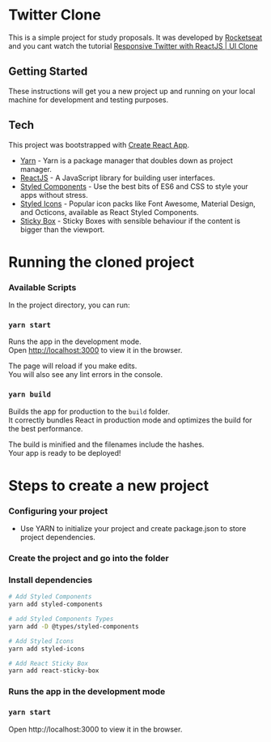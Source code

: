 
# Twitter Clone

This is a simple project for study proposals. It was developed by [Rocketseat](https://rocketseat.com.br) and you cant watch the tutorial [Responsive Twitter with ReactJS | UI Clone](https://www.youtube.com/watch?v=K-8z_4xvT3o&t=456s)


## Getting Started

These instructions will get you a new project up and running on your local machine for development and testing purposes.

## Tech

This project was bootstrapped with [Create React App](https://github.com/facebook/create-react-app).

* [Yarn] - Yarn is a package manager that doubles down as project manager.
* [ReactJS] - A JavaScript library for building user interfaces.
* [Styled Components] - Use the best bits of ES6 and CSS to style your apps without stress.
* [Styled Icons] - Popular icon packs like Font Awesome, Material Design, and Octicons, available as React Styled Components.
* [Sticky Box] - Sticky Boxes with sensible behaviour if the content is bigger than the viewport.

# Running the cloned project

### Available Scripts

In the project directory, you can run:

### `yarn start`

Runs the app in the development mode.<br />
Open [http://localhost:3000](http://localhost:3000) to view it in the browser.

The page will reload if you make edits.<br />
You will also see any lint errors in the console.

### `yarn build`

Builds the app for production to the `build` folder.<br />
It correctly bundles React in production mode and optimizes the build for the best performance.

The build is minified and the filenames include the hashes.<br />
Your app is ready to be deployed!

# Steps to create a new project

### Configuring your project
- Use YARN to initialize your project and create package.json to store project dependencies.

### Create the project and go into the folder

### Install dependencies

``` bash
# Add Styled Components
yarn add styled-components

# add Styled Components Types
yarn add -D @types/styled-components

# Add Styled Icons
yarn add styled-icons

# Add React Sticky Box
yarn add react-sticky-box

```


### Runs the app in the development mode

### `yarn start`

Open http://localhost:3000 to view it in the browser.

[Yarn]:https://yarnpkg.com
[ReactJS]:https://reactjs.org
[Styled Components]:https://styled-components.com
[Styled Icons]:https://styled-icons.js.org
[Sticky Box]:https://react-sticky-box.codecks.io/